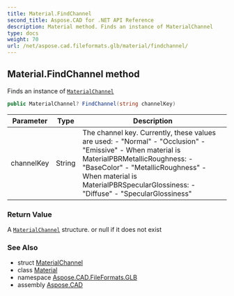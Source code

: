 ```yaml
---
title: Material.FindChannel
second_title: Aspose.CAD for .NET API Reference
description: Material method. Finds an instance of MaterialChannel
type: docs
weight: 70
url: /net/aspose.cad.fileformats.glb/material/findchannel/
---
```

## Material.FindChannel method

Finds an instance of [`MaterialChannel`](../../materialchannel/)

```csharp
public MaterialChannel? FindChannel(string channelKey)
```

| Parameter | Type | Description |
| --- | --- | --- |
| channelKey | String | The channel key. Currently, these values are used: - "Normal" - "Occlusion" - "Emissive" - When material is MaterialPBRMetallicRoughness: - "BaseColor" - "MetallicRoughness" - When material is MaterialPBRSpecularGlossiness: - "Diffuse" - "SpecularGlossiness" |

### Return Value

A [`MaterialChannel`](../../materialchannel/) structure. or null if it does not exist

### See Also

* struct [MaterialChannel](../../materialchannel/)
* class [Material](../)
* namespace [Aspose.CAD.FileFormats.GLB](../../../aspose.cad.fileformats.glb/)
* assembly [Aspose.CAD](../../../)


